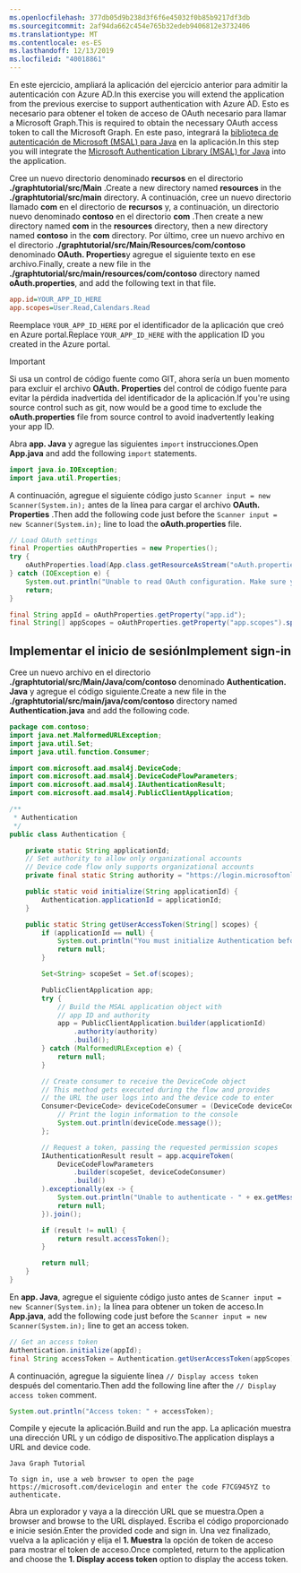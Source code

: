 ```yaml
---
ms.openlocfilehash: 377db05d9b238d3f6f6e45032f0b85b9217df3db
ms.sourcegitcommit: 2af94da662c454e765b32edeb9406812e3732406
ms.translationtype: MT
ms.contentlocale: es-ES
ms.lasthandoff: 12/13/2019
ms.locfileid: "40018861"
---
```

<!-- markdownlint-disable MD002 MD041 -->

<span data-ttu-id="dd37d-101">En este ejercicio, ampliará la aplicación del ejercicio anterior para admitir la autenticación con Azure AD.</span><span class="sxs-lookup"><span data-stu-id="dd37d-101">In this exercise you will extend the application from the previous exercise to support authentication with Azure AD.</span></span> <span data-ttu-id="dd37d-102">Esto es necesario para obtener el token de acceso de OAuth necesario para llamar a Microsoft Graph.</span><span class="sxs-lookup"><span data-stu-id="dd37d-102">This is required to obtain the necessary OAuth access token to call the Microsoft Graph.</span></span> <span data-ttu-id="dd37d-103">En este paso, integrará la [biblioteca de autenticación de Microsoft (MSAL) para Java](https://github.com/AzureAD/microsoft-authentication-library-for-java) en la aplicación.</span><span class="sxs-lookup"><span data-stu-id="dd37d-103">In this step you will integrate the [Microsoft Authentication Library (MSAL) for Java](https://github.com/AzureAD/microsoft-authentication-library-for-java) into the application.</span></span>

<span data-ttu-id="dd37d-104">Cree un nuevo directorio denominado **recursos** en el directorio **./graphtutorial/src/Main** .</span><span class="sxs-lookup"><span data-stu-id="dd37d-104">Create a new directory named **resources** in the **./graphtutorial/src/main** directory.</span></span> <span data-ttu-id="dd37d-105">A continuación, cree un nuevo directorio llamado **com** en el directorio de **recursos** y, a continuación, un directorio nuevo denominado **contoso** en el directorio **com** .</span><span class="sxs-lookup"><span data-stu-id="dd37d-105">Then create a new directory named **com** in the **resources** directory, then a new directory named **contoso** in the **com** directory.</span></span> <span data-ttu-id="dd37d-106">Por último, cree un nuevo archivo en el directorio **./graphtutorial/src/Main/Resources/com/contoso** denominado **OAuth. Properties**y agregue el siguiente texto en ese archivo.</span><span class="sxs-lookup"><span data-stu-id="dd37d-106">Finally, create a new file in the **./graphtutorial/src/main/resources/com/contoso** directory named **oAuth.properties**, and add the following text in that file.</span></span>

```INI
app.id=YOUR_APP_ID_HERE
app.scopes=User.Read,Calendars.Read
```

<span data-ttu-id="dd37d-107">Reemplace `YOUR_APP_ID_HERE` por el identificador de la aplicación que creó en Azure portal.</span><span class="sxs-lookup"><span data-stu-id="dd37d-107">Replace `YOUR_APP_ID_HERE` with the application ID you created in the Azure portal.</span></span>

> [!IMPORTANT]
> <span data-ttu-id="dd37d-108">Si usa un control de código fuente como GIT, ahora sería un buen momento para excluir el archivo **OAuth. Properties** del control de código fuente para evitar la pérdida inadvertida del identificador de la aplicación.</span><span class="sxs-lookup"><span data-stu-id="dd37d-108">If you're using source control such as git, now would be a good time to exclude the **oAuth.properties** file from source control to avoid inadvertently leaking your app ID.</span></span>

<span data-ttu-id="dd37d-109">Abra **app. Java** y agregue las siguientes `import` instrucciones.</span><span class="sxs-lookup"><span data-stu-id="dd37d-109">Open **App.java** and add the following `import` statements.</span></span>

```java
import java.io.IOException;
import java.util.Properties;
```

<span data-ttu-id="dd37d-110">A continuación, agregue el siguiente código justo `Scanner input = new Scanner(System.in);` antes de la línea para cargar el archivo **OAuth. Properties** .</span><span class="sxs-lookup"><span data-stu-id="dd37d-110">Then add the following code just before the `Scanner input = new Scanner(System.in);` line to load the **oAuth.properties** file.</span></span>

```java
// Load OAuth settings
final Properties oAuthProperties = new Properties();
try {
    oAuthProperties.load(App.class.getResourceAsStream("oAuth.properties"));
} catch (IOException e) {
    System.out.println("Unable to read OAuth configuration. Make sure you have a properly formatted oAuth.properties file. See README for details.");
    return;
}

final String appId = oAuthProperties.getProperty("app.id");
final String[] appScopes = oAuthProperties.getProperty("app.scopes").split(",");
```

## <a name="implement-sign-in"></a><span data-ttu-id="dd37d-111">Implementar el inicio de sesión</span><span class="sxs-lookup"><span data-stu-id="dd37d-111">Implement sign-in</span></span>

<span data-ttu-id="dd37d-112">Cree un nuevo archivo en el directorio **./graphtutorial/src/Main/Java/com/contoso** denominado **Authentication. Java** y agregue el código siguiente.</span><span class="sxs-lookup"><span data-stu-id="dd37d-112">Create a new file in the **./graphtutorial/src/main/java/com/contoso** directory named **Authentication.java** and add the following code.</span></span>

```java
package com.contoso;
import java.net.MalformedURLException;
import java.util.Set;
import java.util.function.Consumer;

import com.microsoft.aad.msal4j.DeviceCode;
import com.microsoft.aad.msal4j.DeviceCodeFlowParameters;
import com.microsoft.aad.msal4j.IAuthenticationResult;
import com.microsoft.aad.msal4j.PublicClientApplication;

/**
 * Authentication
 */
public class Authentication {

    private static String applicationId;
    // Set authority to allow only organizational accounts
    // Device code flow only supports organizational accounts
    private final static String authority = "https://login.microsoftonline.com/common/";

    public static void initialize(String applicationId) {
        Authentication.applicationId = applicationId;
    }

    public static String getUserAccessToken(String[] scopes) {
        if (applicationId == null) {
            System.out.println("You must initialize Authentication before calling getUserAccessToken");
            return null;
        }

        Set<String> scopeSet = Set.of(scopes);

        PublicClientApplication app;
        try {
            // Build the MSAL application object with
            // app ID and authority
            app = PublicClientApplication.builder(applicationId)
                .authority(authority)
                .build();
        } catch (MalformedURLException e) {
            return null;
        }

        // Create consumer to receive the DeviceCode object
        // This method gets executed during the flow and provides
        // the URL the user logs into and the device code to enter
        Consumer<DeviceCode> deviceCodeConsumer = (DeviceCode deviceCode) -> {
            // Print the login information to the console
            System.out.println(deviceCode.message());
        };

        // Request a token, passing the requested permission scopes
        IAuthenticationResult result = app.acquireToken(
            DeviceCodeFlowParameters
                .builder(scopeSet, deviceCodeConsumer)
                .build()
        ).exceptionally(ex -> {
            System.out.println("Unable to authenticate - " + ex.getMessage());
            return null;
        }).join();

        if (result != null) {
            return result.accessToken();
        }

        return null;
    }
}
```

<span data-ttu-id="dd37d-113">En **app. Java**, agregue el siguiente código justo antes de `Scanner input = new Scanner(System.in);` la línea para obtener un token de acceso.</span><span class="sxs-lookup"><span data-stu-id="dd37d-113">In **App.java**, add the following code just before the `Scanner input = new Scanner(System.in);` line to get an access token.</span></span>

```java
// Get an access token
Authentication.initialize(appId);
final String accessToken = Authentication.getUserAccessToken(appScopes);
```

<span data-ttu-id="dd37d-114">A continuación, agregue la siguiente línea `// Display access token` después del comentario.</span><span class="sxs-lookup"><span data-stu-id="dd37d-114">Then add the following line after the `// Display access token` comment.</span></span>

```java
System.out.println("Access token: " + accessToken);
```

<span data-ttu-id="dd37d-115">Compile y ejecute la aplicación.</span><span class="sxs-lookup"><span data-stu-id="dd37d-115">Build and run the app.</span></span> <span data-ttu-id="dd37d-116">La aplicación muestra una dirección URL y un código de dispositivo.</span><span class="sxs-lookup"><span data-stu-id="dd37d-116">The application displays a URL and device code.</span></span>

```Shell
Java Graph Tutorial

To sign in, use a web browser to open the page https://microsoft.com/devicelogin and enter the code F7CG945YZ to authenticate.
```

<span data-ttu-id="dd37d-117">Abra un explorador y vaya a la dirección URL que se muestra.</span><span class="sxs-lookup"><span data-stu-id="dd37d-117">Open a browser and browse to the URL displayed.</span></span> <span data-ttu-id="dd37d-118">Escriba el código proporcionado e inicie sesión.</span><span class="sxs-lookup"><span data-stu-id="dd37d-118">Enter the provided code and sign in.</span></span> <span data-ttu-id="dd37d-119">Una vez finalizado, vuelva a la aplicación y elija el **1. Muestra** la opción de token de acceso para mostrar el token de acceso.</span><span class="sxs-lookup"><span data-stu-id="dd37d-119">Once completed, return to the application and choose the **1. Display access token** option to display the access token.</span></span>
